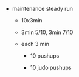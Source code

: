 - maintenance steady run
	 - 10x3min

	 - 3min 5/10, 3min 7/10

	 - each 3 min
		 - 10 pushups

		 - 10 judo pushups
